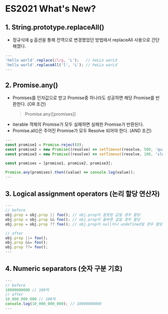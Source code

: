 # ES2021 What's New?

## 1. String.prototype.replaceAll()

-   정규식에 g 옵션을 통해 전역으로 변경했었던 방법에서 replaceAll 사용으로 간단해졌다.

```javascript
---
'hello world'.replace(/l/g, 'L');   // heLLo worLd
'hello world'.replaceAll('l', 'L'); // heLLo worLd
---
```

## 2. Promise.any()

-   Promises를 인자값으로 받고 Promise중 하나라도 성공하면 해당 Promise를 반환한다. (OR 조건)
    > Promise.any([promises])
-   iterable 객체의 Promise가 모두 실패하면 실패한 Promise가 반환된다.
-   Promise.all()은 주어진 Promise가 모두 Resolve 되어야 한다. (AND 조건)

```javascript
---
const promise1 = Promise.reject(0);
const promise2 = new Promise((resolve) => setTimeout(resolve, 500, 'quick'));
const promise3 = new Promise((resolve) => setTimeout(resolve, 100, 'slow'));

const promises = [promise1, promise2, promise3];

Promise.any(promises).then((value) => console.log(value));
---
```

## 3. Logical assignment operators (논리 할당 연산자)

```javascript
---
// before
obj.prop = obj.prop || foo(); // obj.prop이 잘못된 값일 경우 할당
obj.prop = obj.prop && foo(); // obj.prop이 올바른 값일 경우 할당
obj.prop = obj.prop ?? foo(); // obj.prop이 null이나 undefined일 경우 할당

// after
obj.prop ||= foo();
obj.prop &&= foo();
obj.prop ??= foo();
---
```

## 4. Numeric separators (숫자 구분 기호)

```javascript
---
// before
10000000000 // 100억
// after
10_000_000_000 // 100억
console.log(10_000_000_000); // 10000000000
---
```
